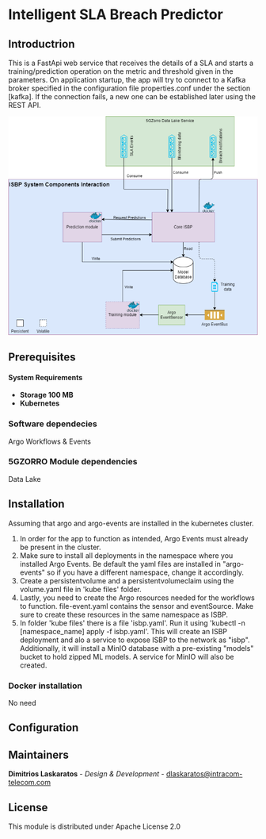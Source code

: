 # Intelligent SLA Breach Predictor

## Introductrion
This is a FastApi web service that receives the details of a SLA and starts a training/prediction operation on the metric and threshold given in the parameters. On application startup, the app will try to connect to a Kafka broker specified in the configuration file properties.conf under the section [kafka]. If the connection fails, a new one can be established later using the REST API.

![ISBP Architecture Components](https://github.com/5GZORRO/sla-breach-predictor/blob/main/ISBP.png?raw=true)

## Prerequisites

#### System Requirements
* **Storage 100 MB**
* **Kubernetes**

### Software dependecies
Argo Workflows & Events

### 5GZORRO Module dependencies
Data Lake

## Installation

Assuming that argo and argo-events are installed in the kubernetes cluster.

1) In order for the app to function as intended, Argo Events must already be present in the cluster.
2) Make sure to install all deployments in the namespace where you installed Argo Events. Be default the yaml files are installed in "argo-events" so if you have a different namespace, change it accordingly.
3) Create a persistentvolume and a persistentvolumeclaim using the volume.yaml file in 'kube files' folder.
4) Lastly, you need to create the Argo resources needed for the workflows to function. file-event.yaml contains the sensor and eventSource. Make sure to create these resources in the same namespace as ISBP.
5) In folder 'kube files' there is a file 'isbp.yaml'. Run it using 'kubectl -n [namespace_name] apply -f isbp.yaml'. This will create an ISBP  deployment and alo a service to expose ISBP to the network as "isbp". Additionally, it will install a MinIO database with a pre-existing "models" bucket to hold zipped ML models. A service for MinIO will also be created.

### Docker installation
No need

## Configuration

## Maintainers
**Dimitrios Laskaratos** - *Design & Development* - dlaskaratos@intracom-telecom.com

## License
This module is distributed under Apache License 2.0
